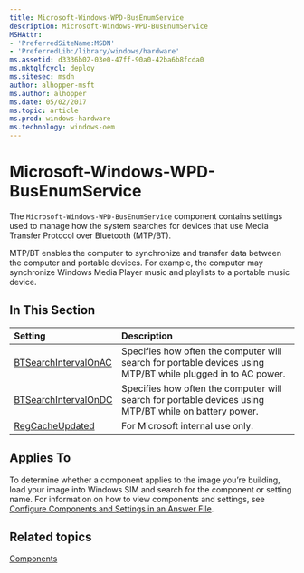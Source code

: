 ```yaml
---
title: Microsoft-Windows-WPD-BusEnumService
description: Microsoft-Windows-WPD-BusEnumService
MSHAttr:
- 'PreferredSiteName:MSDN'
- 'PreferredLib:/library/windows/hardware'
ms.assetid: d3336b02-03e0-47ff-90a0-42ba6b8fcda0
ms.mktglfcycl: deploy
ms.sitesec: msdn
author: alhopper-msft
ms.author: alhopper
ms.date: 05/02/2017
ms.topic: article
ms.prod: windows-hardware
ms.technology: windows-oem
---
```

# Microsoft-Windows-WPD-BusEnumService

The `Microsoft-Windows-WPD-BusEnumService` component contains settings used to manage how the system searches for devices that use Media Transfer Protocol over Bluetooth (MTP/BT).

MTP/BT enables the computer to synchronize and transfer data between the computer and portable devices. For example, the computer may synchronize Windows Media Player music and playlists to a portable music device.

## In This Section

| Setting                 | Description                                                                           |
|:------------------------|:--------------------------------------------------------------------------------------|
| [BTSearchIntervalOnAC](microsoft-windows-wpd-busenumservice-btsearchintervalonac.md) | Specifies how often the computer will search for portable devices using MTP/BT while plugged in to AC power. |
| [BTSearchIntervalOnDC](microsoft-windows-wpd-busenumservice-btsearchintervalondc.md) | Specifies how often the computer will search for portable devices using MTP/BT while on battery power. |
| [RegCacheUpdated](microsoft-windows-wpd-busenumservice-regcacheupdated.md) | For Microsoft internal use only. |

## Applies To

To determine whether a component applies to the image you’re building, load your image into Windows SIM and search for the component or setting name. For information on how to view components and settings, see [Configure Components and Settings in an Answer File](https://docs.microsoft.com/en-us/windows-hardware/customize/desktop/wsim/configure-components-and-settings-in-an-answer-file).

## Related topics

[Components](components-b-unattend.md)

